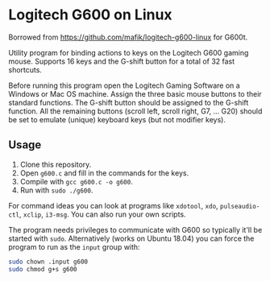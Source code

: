 # Logitech G600 on Linux
Borrowed from https://github.com/mafik/logitech-g600-linux for G600t.

Utility program for binding actions to keys on the Logitech G600 gaming mouse. Supports 16 keys and the G-shift button for a total of 32 fast shortcuts.

Before running this program open the Logitech Gaming Software on a Windows or Mac OS machine. Assign the three basic mouse buttons to their standard functions. The G-shift button should be assigned to the G-shift function. All the remaining buttons (scroll left, scroll right, G7, ... G20) should be set to emulate (unique) keyboard keys (but not modifier keys).

## Usage

1. Clone this repository.
2. Open `g600.c` and fill in the commands for the keys.
3. Compile with `gcc g600.c -o g600`.
4. Run with `sudo ./g600`.

For command ideas you can look at programs like `xdotool`, `xdo`, `pulseaudio-ctl`, `xclip`, `i3-msg`. You can also run your own scripts.

The program needs privileges to communicate with G600 so typically it'll be started with `sudo`. Alternatively (works on Ubuntu 18.04) you can force the program to run as the `input` group with:

```bash
sudo chown .input g600
sudo chmod g+s g600
```
